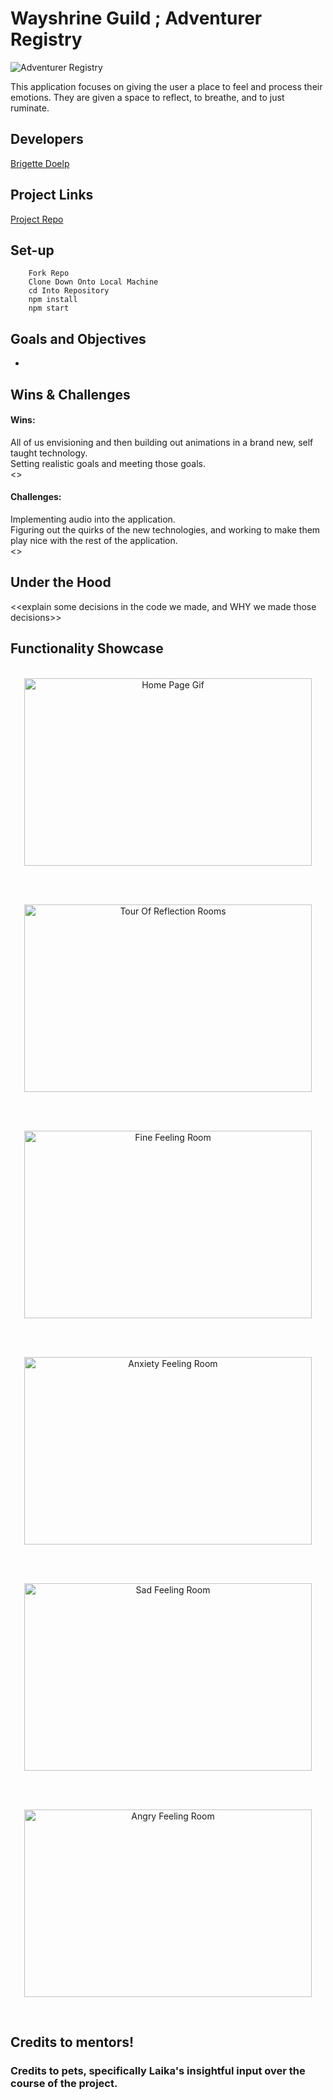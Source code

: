 # Wayshrine Guild ; Adventurer Registry

![Adventurer Registry]()

This application focuses on giving the user a place to feel and process their emotions. They are given a space to reflect, to breathe, and to just ruminate.

## Developers
[Brigette Doelp](https://github.com/BrigetteDoelp)

## Project Links
[Project Repo](https://github.com/BrigetteDoelp/wayshrine-adventurer-registry)<br>

## Set-up

  ```
      Fork Repo
      Clone Down Onto Local Machine
      cd Into Repository
      npm install
      npm start
 ```

## Goals and Objectives
-


## Wins & Challenges
#### Wins:
All of us envisioning and then building out animations in a brand new, self taught technology. <br>
Setting realistic goals and meeting those goals. <br>
<<more to come from other team mates>> <br>

#### Challenges:
Implementing audio into the application.<br>
Figuring out the quirks of the new technologies, and working to make them play nice with the rest of the application.<br>
<<more to come from other team mates>><br>


## Under the Hood
<<explain some decisions in the code we made, and WHY we made those decisions>>

## Functionality Showcase

<p align="center"></br>
  <img width="460" height="300" src="" alt="Home Page Gif">
</p><br>

<p align="center"></br>
  <img width="460" height="300" src="" alt="Tour Of Reflection Rooms">
</p><br>

<p align="center"></br>
  <img width="460" height="300" src="" alt="Fine Feeling Room">
</p><br>

<p align="center"></br>
  <img width="460" height="300" src="" alt="Anxiety Feeling Room">
</p><br>

<p align="center"></br>
  <img width="460" height="300" src="" alt="Sad Feeling Room">
</p><br>

<p align="center"></br>
  <img width="460" height="300" src="" alt="Angry Feeling Room">
</p><br>

## Credits to mentors!

### Credits to pets, specifically Laika's insightful input over the course of the project.
